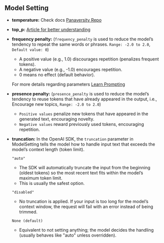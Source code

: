 ## **Model Setting**

- **temperature:** Check docs [Panaversity Repo](https://github.com/panaversity/learn-agentic-ai/tree/main/01_ai_agents_first/07_model_settings)

- **top_p:** [Article for better understanding](https://www.ibm.com/docs/en/watsonx/saas?topic=prompts-model-parameters-prompting)

- **frequency penalty:** (`frequency_penalty` is used to reduce the model’s tendency to repeat the same words or phrases. `Range: -2.0 to 2.0`,  `Default value: 0`)
    * A positive value (e.g., 1.0) discourages repetition (penalizes frequent tokens).
    * A negative value (e.g., -1.0) encourages repetition.
    * 0 means no effect (default behavior).

    For more details regarding parameters [Learn Prompting](https://learnprompting.org/blog/llm-parameters)

- **presence penalty:** (`presence_penalty` is used to reduce the model’s tendency to reuse tokens that have already appeared in the output, i.e., Encourage new topics, `Range: -2.0 to 2.0`)
    * `Positive values` penalize new tokens that have appeared in the generated text, encouraging novelty.
    * `Negative values` reward previously used tokens, encouraging repetition.

- **truncation:** In the OpenAI SDK, the `truncation` parameter in ModelSetting tells the model how to handle input text that exceeds the model’s context length (token limit).

    `"auto"` 
    - The SDK will automatically truncate the input from the beginning (oldest tokens) so the most recent text fits within the model’s maximum token limit.
    - This is usually the safest option.

    `"disabled"`
    - No truncation is applied. If your input is too long for the model’s context window, the request will fail with an error instead of being trimmed.

    `None (default)`
    - Equivalent to not setting anything; the model decides the handling (usually behaves like "auto" unless overridden).
